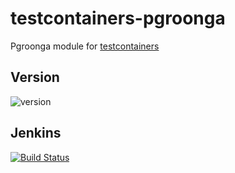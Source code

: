 # testcontainers-pgroonga
Pgroonga module for [testcontainers](https://www.testcontainers.org/)

## Version 
![version](https://img.shields.io/badge/version-0.0.0-blue.svg?cacheSeconds=2592000)

## Jenkins  
[![Build Status](https://jenkins.frog-development.com/buildStatus/icon?job=TestContainers%2Ftestcontainers-pgroonga%2Fmaster)](https://jenkins.frog-development.com/job/TestContainers/job/testcontainers-pgroonga/job/master/)
